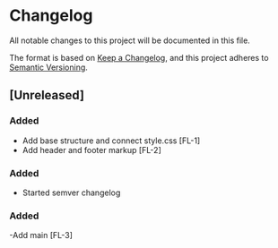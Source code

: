 # Changelog

All notable changes to this project will be documented in this file.

The format is based on [Keep a Changelog](https://keepachangelog.com/en/1.0.0/),
and this project adheres to [Semantic Versioning](https://semver.org/spec/v2.0.0.html).

## [Unreleased]

### Added

- Add base structure and connect style.css [FL-1]
- Add header and footer markup [FL-2]

### Added

- Started semver changelog

### Added

-Add main [FL-3]
